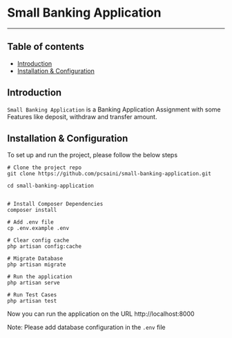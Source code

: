 # Small Banking Application

---

## Table of contents

- [Introduction](#introduction)
- [Installation & Configuration](#installation--configuration)

## Introduction

`Small Banking Application` is a Banking Application Assignment with some Features like deposit, withdraw and transfer amount.

## Installation & Configuration
To set up and run the project, please follow the below steps
```shell
# Clone the project repo
git clone https://github.com/pcsaini/small-banking-application.git

cd small-banking-application


# Install Composer Dependencies
composer install

# Add .env file
cp .env.example .env

# Clear config cache
php artisan config:cache

# Migrate Database
php artisan migrate

# Run the application
php artisan serve

# Run Test Cases
php artisan test
```

Now you can run the application on the URL http://localhost:8000

Note: Please add database configuration in the `.env` file
